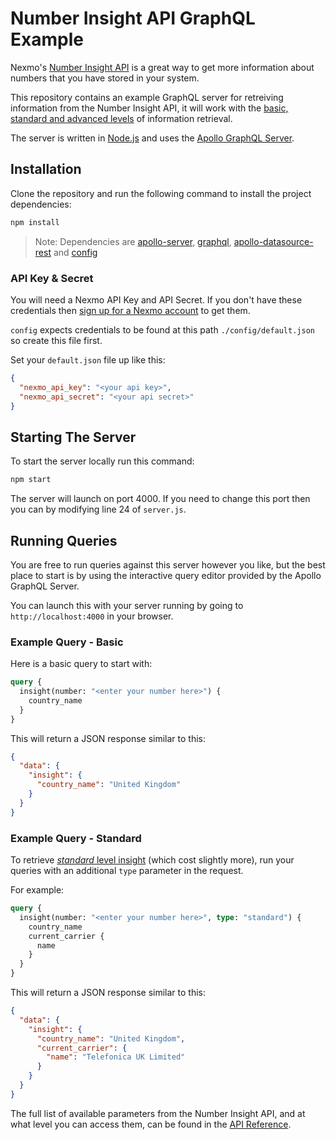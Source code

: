 # Number Insight API GraphQL Example

Nexmo's [Number Insight API](https://developer.nexmo.com/number-insight/overview) is a great way to get more information about numbers that you have stored in your system.

This repository contains an example GraphQL server for retreiving information from the Number Insight API, it will work with the [basic, standard and advanced levels](https://developer.nexmo.com/number-insight/overview#basic-standard-and-advanced-apis) of information retrieval.

The server is written in [Node.js](https://nodejs.org) and uses the [Apollo GraphQL Server](https://www.apollographql.com/).

## Installation

Clone the repository and run the following command to install the project dependencies:

```bash
npm install
```

> Note: Dependencies are [apollo-server](https://www.npmjs.com/package/apollo-server), [graphql](https://www.npmjs.com/package/graphql), [apollo-datasource-rest](https://www.npmjs.com/package/apollo-datasource-rest) and [config](https://www.npmjs.com/package/config)

### API Key & Secret

You will need a Nexmo API Key and API Secret. If you don't have these credentials then [sign up for a Nexmo account](https://dashboard.nexmo.com/sign-up) to get them.

`config` expects credentials to be found at this path `./config/default.json` so create this file first.

Set your `default.json` file up like this:

```json
{
  "nexmo_api_key": "<your api key>",
  "nexmo_api_secret": "<your api secret>"
}
```

## Starting The Server

To start the server locally run this command:

```bash
npm start
```

The server will launch on port 4000. If you need to change this port then you can by modifying line 24 of `server.js`.

## Running Queries

You are free to run queries against this server however you like, but the best place to start is by using the interactive query editor provided by the Apollo GraphQL Server.

You can launch this with your server running by going to `http://localhost:4000` in your browser.

### Example Query - Basic

Here is a basic query to start with:

```graphql
query {
  insight(number: "<enter your number here>") {
    country_name
  }
}
```

This will return a JSON response similar to this:

```json
{
  "data": {
    "insight": {
      "country_name": "United Kingdom"
    }
  }
}
```

### Example Query - Standard

To retrieve [_standard_ level insight](https://developer.nexmo.com/number-insight/code-snippets/number-insight-standard) (which cost slightly more), run your queries with an additional `type` parameter in the request.

For example:

```graphql
query {
  insight(number: "<enter your number here>", type: "standard") {
    country_name
    current_carrier {
      name
    }
  }
}
```

This will return a JSON response similar to this:

```json
{
  "data": {
    "insight": {
      "country_name": "United Kingdom",
      "current_carrier": {
        "name": "Telefonica UK Limited"
      }
    }
  }
}
```

The full list of available parameters from the Number Insight API, and at what level you can access them, can be found in the [API Reference](https://developer.nexmo.com/api/number-insight).
